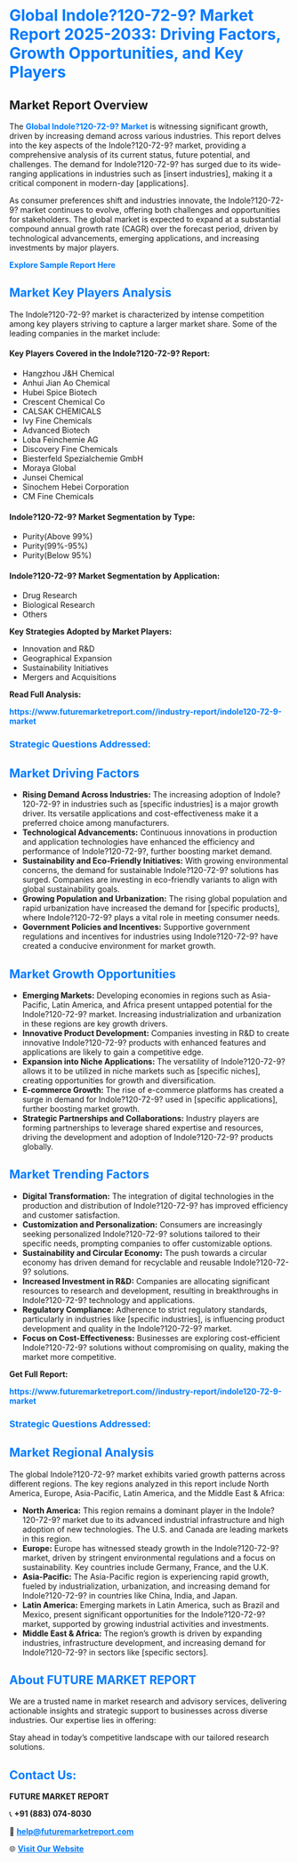 <h1 style="color: #007BFF;">Global Indole?120-72-9? Market Report 2025-2033: Driving Factors, Growth Opportunities, and Key Players</h1>

<section id="overview">
<h2>Market Report Overview</h2>
<p>The <a href="https://www.futuremarketreport.com//industry-report/indole120-72-9-market" style="color: #007BFF; text-decoration: none;"><strong>Global Indole?120-72-9? Market</strong></a> is witnessing significant growth, driven by increasing demand across various industries. This report delves into the key aspects of the Indole?120-72-9? market, providing a comprehensive analysis of its current status, future potential, and challenges. The demand for Indole?120-72-9? has surged due to its wide-ranging applications in industries such as [insert industries], making it a critical component in modern-day [applications].</p>
<p>As consumer preferences shift and industries innovate, the Indole?120-72-9? market continues to evolve, offering both challenges and opportunities for stakeholders. The global market is expected to expand at a substantial compound annual growth rate (CAGR) over the forecast period, driven by technological advancements, emerging applications, and increasing investments by major players.</p>
</section>

<section id="overview">
<p><a href="https://www.futuremarketreport.com//request-sample/reportId=52045" style="color: #007BFF; text-decoration: none;"><strong>Explore Sample Report Here</strong></a></p>
</section>

<section id="key-players">
<h2 style="color: #007BFF;">Market Key Players Analysis</h2>
<p>The Indole?120-72-9? market is characterized by intense competition among key players striving to capture a larger market share. Some of the leading companies in the market include:</p>
<h4>Key Players Covered in the Indole?120-72-9? Report:</h4>
<ul><li>Hangzhou J&amp;H Chemical</li><li>Anhui Jian Ao Chemical</li><li>Hubei Spice Biotech</li><li>Crescent Chemical Co</li><li>CALSAK CHEMICALS</li><li>Ivy Fine Chemicals</li><li>Advanced Biotech</li><li>Loba Feinchemie AG</li><li>Discovery Fine Chemicals</li><li>Biesterfeld Spezialchemie GmbH</li><li>Moraya Global</li><li>Junsei Chemical</li><li>Sinochem Hebei Corporation</li><li>CM Fine Chemicals</li></ul>
<h4>Indole?120-72-9? Market Segmentation by Type:</h4>
<ul><li>Purity(Above 99%)</li><li>Purity(99%-95%)</li><li>Purity(Below 95%)</li></ul>

<h4>Indole?120-72-9? Market Segmentation by Application:</h4>
<ul><li>Drug Research</li><li>Biological Research</li><li>Others</li></ul>
<p><strong>Key Strategies Adopted by Market Players:</strong></p>
<ul>
<li>Innovation and R&D</li>
<li>Geographical Expansion</li>
<li>Sustainability Initiatives</li>
<li>Mergers and Acquisitions</li>
</ul>
</section>

<section>
<p><strong>Read Full Analysis: </strong></p><a href="https://www.futuremarketreport.com//industry-report/indole120-72-9-market" style="color: #007BFF; text-decoration: none;"><strong>https://www.futuremarketreport.com//industry-report/indole120-72-9-market</strong></a>
<h3 style="color: #007BFF;">Strategic Questions Addressed:</h3>
</section>

<section id="driving-factors">
<h2 style="color: #007BFF;">Market Driving Factors</h2>
<ul>
<li><strong>Rising Demand Across Industries:</strong> The increasing adoption of Indole?120-72-9? in industries such as [specific industries] is a major growth driver. Its versatile applications and cost-effectiveness make it a preferred choice among manufacturers.</li>
<li><strong>Technological Advancements:</strong> Continuous innovations in production and application technologies have enhanced the efficiency and performance of Indole?120-72-9?, further boosting market demand.</li>
<li><strong>Sustainability and Eco-Friendly Initiatives:</strong> With growing environmental concerns, the demand for sustainable Indole?120-72-9? solutions has surged. Companies are investing in eco-friendly variants to align with global sustainability goals.</li>
<li><strong>Growing Population and Urbanization:</strong> The rising global population and rapid urbanization have increased the demand for [specific products], where Indole?120-72-9? plays a vital role in meeting consumer needs.</li>
<li><strong>Government Policies and Incentives:</strong> Supportive government regulations and incentives for industries using Indole?120-72-9? have created a conducive environment for market growth.</li>
</ul>
</section>

<section id="growth-opportunities">
<h2 style="color: #007BFF;">Market Growth Opportunities</h2>
<ul>
<li><strong>Emerging Markets:</strong> Developing economies in regions such as Asia-Pacific, Latin America, and Africa present untapped potential for the Indole?120-72-9? market. Increasing industrialization and urbanization in these regions are key growth drivers.</li>
<li><strong>Innovative Product Development:</strong> Companies investing in R&D to create innovative Indole?120-72-9? products with enhanced features and applications are likely to gain a competitive edge.</li>
<li><strong>Expansion into Niche Applications:</strong> The versatility of Indole?120-72-9? allows it to be utilized in niche markets such as [specific niches], creating opportunities for growth and diversification.</li>
<li><strong>E-commerce Growth:</strong> The rise of e-commerce platforms has created a surge in demand for Indole?120-72-9? used in [specific applications], further boosting market growth.</li>
<li><strong>Strategic Partnerships and Collaborations:</strong> Industry players are forming partnerships to leverage shared expertise and resources, driving the development and adoption of Indole?120-72-9? products globally.</li>
</ul>
</section>

<section id="trending-factors">
<h2 style="color: #007BFF;">Market Trending Factors</h2>
<ul>
<li><strong>Digital Transformation:</strong> The integration of digital technologies in the production and distribution of Indole?120-72-9? has improved efficiency and customer satisfaction.</li>
<li><strong>Customization and Personalization:</strong> Consumers are increasingly seeking personalized Indole?120-72-9? solutions tailored to their specific needs, prompting companies to offer customizable options.</li>
<li><strong>Sustainability and Circular Economy:</strong> The push towards a circular economy has driven demand for recyclable and reusable Indole?120-72-9? solutions.</li>
<li><strong>Increased Investment in R&D:</strong> Companies are allocating significant resources to research and development, resulting in breakthroughs in Indole?120-72-9? technology and applications.</li>
<li><strong>Regulatory Compliance:</strong> Adherence to strict regulatory standards, particularly in industries like [specific industries], is influencing product development and quality in the Indole?120-72-9? market.</li>
<li><strong>Focus on Cost-Effectiveness:</strong> Businesses are exploring cost-efficient Indole?120-72-9? solutions without compromising on quality, making the market more competitive.</li>
</ul>
</section>

<section>
<p><strong>Get Full Report: </strong></p><a href="https://www.futuremarketreport.com//industry-report/indole120-72-9-market" style="color: #007BFF; text-decoration: none;"><strong>https://www.futuremarketreport.com//industry-report/indole120-72-9-market</strong></a>
<h3 style="color: #007BFF;">Strategic Questions Addressed:</h3>
</section>


<section id="regional-analysis">
<h2 style="color: #007BFF;">Market Regional Analysis</h2>
<p>The global Indole?120-72-9? market exhibits varied growth patterns across different regions. The key regions analyzed in this report include North America, Europe, Asia-Pacific, Latin America, and the Middle East & Africa:</p>
<ul>
<li><strong>North America:</strong> This region remains a dominant player in the Indole?120-72-9? market due to its advanced industrial infrastructure and high adoption of new technologies. The U.S. and Canada are leading markets in this region.</li>
<li><strong>Europe:</strong> Europe has witnessed steady growth in the Indole?120-72-9? market, driven by stringent environmental regulations and a focus on sustainability. Key countries include Germany, France, and the U.K.</li>
<li><strong>Asia-Pacific:</strong> The Asia-Pacific region is experiencing rapid growth, fueled by industrialization, urbanization, and increasing demand for Indole?120-72-9? in countries like China, India, and Japan.</li>
<li><strong>Latin America:</strong> Emerging markets in Latin America, such as Brazil and Mexico, present significant opportunities for the Indole?120-72-9? market, supported by growing industrial activities and investments.</li>
<li><strong>Middle East & Africa:</strong> The region’s growth is driven by expanding industries, infrastructure development, and increasing demand for Indole?120-72-9? in sectors like [specific sectors].</li>
</ul>
</section>

<footer>
<h2 style="color: #007BFF;">About FUTURE MARKET REPORT</h2>
<p>We are a trusted name in market research and advisory services, delivering actionable insights and strategic support to businesses across diverse industries. Our expertise lies in offering:</p>

<p>Stay ahead in today’s competitive landscape with our tailored research solutions.</p>

<h2 style="color: #007BFF;">Contact Us:</h2>
<p><strong>FUTURE MARKET REPORT</strong></p>
<p>📞 <strong>+91 (883) 074-8030</strong></p>
<p>📧 <strong><a href="mailto:help@futuremarketreport.com" style="color: #007BFF;">help@futuremarketreport.com</a></strong></p>
<p>🌐 <strong><a href="https://www.futuremarketreport.com/" style="color: #007BFF;">Visit Our Website</a></strong></p>
</footer>